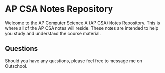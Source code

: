 # AP CSA Notes Repository

Welcome to the AP Computer Science A (AP CSA) Notes Repository. This is where all of the AP CSA notes will reside. These notes are intended to help you study and understand the course material.

## Questions

Should you have any questions, please feel free to message me on Outschool.
